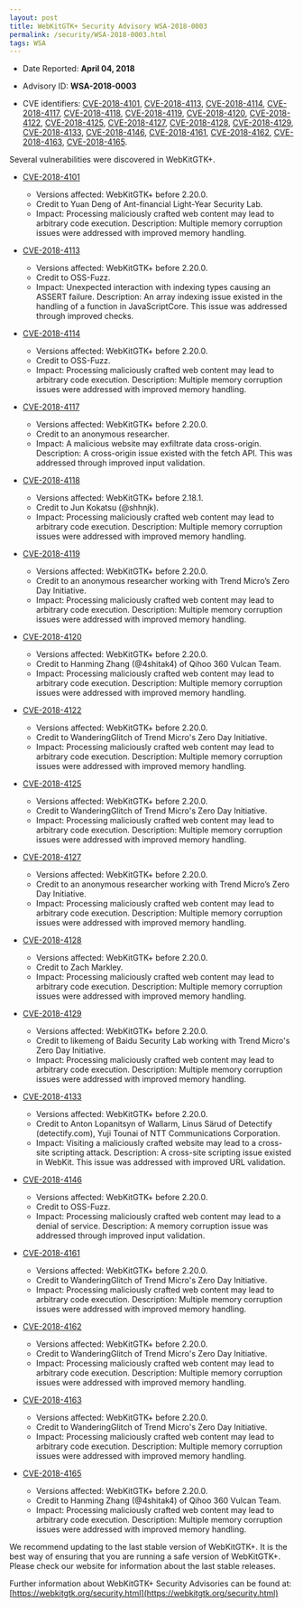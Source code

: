 ```yaml
---
layout: post
title: WebKitGTK+ Security Advisory WSA-2018-0003
permalink: /security/WSA-2018-0003.html
tags: WSA
---
```


* Date Reported: **April 04, 2018**

* Advisory ID: **WSA-2018-0003**

* CVE identifiers: [CVE-2018-4101](#CVE-2018-4101), [CVE-2018-4113](#CVE-2018-4113),
  [CVE-2018-4114](#CVE-2018-4114), [CVE-2018-4117](#CVE-2018-4117),
  [CVE-2018-4118](#CVE-2018-4118), [CVE-2018-4119](#CVE-2018-4119),
  [CVE-2018-4120](#CVE-2018-4120), [CVE-2018-4122](#CVE-2018-4122),
  [CVE-2018-4125](#CVE-2018-4125), [CVE-2018-4127](#CVE-2018-4127),
  [CVE-2018-4128](#CVE-2018-4128), [CVE-2018-4129](#CVE-2018-4129),
  [CVE-2018-4133](#CVE-2018-4133), [CVE-2018-4146](#CVE-2018-4146),
  [CVE-2018-4161](#CVE-2018-4161), [CVE-2018-4162](#CVE-2018-4162),
  [CVE-2018-4163](#CVE-2018-4163), [CVE-2018-4165](#CVE-2018-4165).


Several vulnerabilities were discovered in WebKitGTK+.

* <a name="CVE-2018-4101" href="https://cve.mitre.org/cgi-bin/cvename.cgi?name=CVE-2018-4101">CVE-2018-4101</a>
  * Versions affected: WebKitGTK+ before 2.20.0.
  * Credit to Yuan Deng of Ant-financial Light-Year Security Lab.
  * Impact: Processing maliciously crafted web content may lead to
    arbitrary code execution. Description: Multiple memory corruption
    issues were addressed with improved memory handling.

* <a name="CVE-2018-4113" href="https://cve.mitre.org/cgi-bin/cvename.cgi?name=CVE-2018-4113">CVE-2018-4113</a>
  * Versions affected: WebKitGTK+ before 2.20.0.
  * Credit to OSS-Fuzz.
  * Impact: Unexpected interaction with indexing types causing an ASSERT
    failure. Description: An array indexing issue existed in the
    handling of a function in JavaScriptCore. This issue was addressed
    through improved checks.

* <a name="CVE-2018-4114" href="https://cve.mitre.org/cgi-bin/cvename.cgi?name=CVE-2018-4114">CVE-2018-4114</a>
  * Versions affected: WebKitGTK+ before 2.20.0.
  * Credit to OSS-Fuzz.
  * Impact: Processing maliciously crafted web content may lead to
    arbitrary code execution. Description: Multiple memory corruption
    issues were addressed with improved memory handling.

* <a name="CVE-2018-4117" href="https://cve.mitre.org/cgi-bin/cvename.cgi?name=CVE-2018-4117">CVE-2018-4117</a>
  * Versions affected: WebKitGTK+ before 2.20.0.
  * Credit to an anonymous researcher.
  * Impact: A malicious website may exfiltrate data cross-origin.
    Description: A cross-origin issue existed with the fetch API. This
    was addressed through improved input validation.

* <a name="CVE-2018-4118" href="https://cve.mitre.org/cgi-bin/cvename.cgi?name=CVE-2018-4118">CVE-2018-4118</a>
  * Versions affected: WebKitGTK+ before 2.18.1.
  * Credit to Jun Kokatsu (@shhnjk).
  * Impact: Processing maliciously crafted web content may lead to
    arbitrary code execution. Description: Multiple memory corruption
    issues were addressed with improved memory handling.

* <a name="CVE-2018-4119" href="https://cve.mitre.org/cgi-bin/cvename.cgi?name=CVE-2018-4119">CVE-2018-4119</a>
  * Versions affected: WebKitGTK+ before 2.20.0.
  * Credit to an anonymous researcher working with Trend Micro’s Zero
    Day Initiative.
  * Impact: Processing maliciously crafted web content may lead to
    arbitrary code execution. Description: Multiple memory corruption
    issues were addressed with improved memory handling.

* <a name="CVE-2018-4120" href="https://cve.mitre.org/cgi-bin/cvename.cgi?name=CVE-2018-4120">CVE-2018-4120</a>
  * Versions affected: WebKitGTK+ before 2.20.0.
  * Credit to Hanming Zhang (@4shitak4) of Qihoo 360 Vulcan Team.
  * Impact: Processing maliciously crafted web content may lead to
    arbitrary code execution. Description: Multiple memory corruption
    issues were addressed with improved memory handling.

* <a name="CVE-2018-4122" href="https://cve.mitre.org/cgi-bin/cvename.cgi?name=CVE-2018-4122">CVE-2018-4122</a>
  * Versions affected: WebKitGTK+ before 2.20.0.
  * Credit to WanderingGlitch of Trend Micro's Zero Day Initiative.
  * Impact: Processing maliciously crafted web content may lead to
    arbitrary code execution. Description: Multiple memory corruption
    issues were addressed with improved memory handling.

* <a name="CVE-2018-4125" href="https://cve.mitre.org/cgi-bin/cvename.cgi?name=CVE-2018-4125">CVE-2018-4125</a>
  * Versions affected: WebKitGTK+ before 2.20.0.
  * Credit to WanderingGlitch of Trend Micro's Zero Day Initiative.
  * Impact: Processing maliciously crafted web content may lead to
    arbitrary code execution. Description: Multiple memory corruption
    issues were addressed with improved memory handling.

* <a name="CVE-2018-4127" href="https://cve.mitre.org/cgi-bin/cvename.cgi?name=CVE-2018-4127">CVE-2018-4127</a>
  * Versions affected: WebKitGTK+ before 2.20.0.
  * Credit to an anonymous researcher working with Trend Micro’s Zero
    Day Initiative.
  * Impact: Processing maliciously crafted web content may lead to
    arbitrary code execution. Description: Multiple memory corruption
    issues were addressed with improved memory handling.

* <a name="CVE-2018-4128" href="https://cve.mitre.org/cgi-bin/cvename.cgi?name=CVE-2018-4128">CVE-2018-4128</a>
  * Versions affected: WebKitGTK+ before 2.20.0.
  * Credit to Zach Markley.
  * Impact: Processing maliciously crafted web content may lead to
    arbitrary code execution. Description: Multiple memory corruption
    issues were addressed with improved memory handling.

* <a name="CVE-2018-4129" href="https://cve.mitre.org/cgi-bin/cvename.cgi?name=CVE-2018-4129">CVE-2018-4129</a>
  * Versions affected: WebKitGTK+ before 2.20.0.
  * Credit to likemeng of Baidu Security Lab working with Trend Micro's
    Zero Day Initiative.
  * Impact: Processing maliciously crafted web content may lead to
    arbitrary code execution. Description: Multiple memory corruption
    issues were addressed with improved memory handling.

* <a name="CVE-2018-4133" href="https://cve.mitre.org/cgi-bin/cvename.cgi?name=CVE-2018-4133">CVE-2018-4133</a>
  * Versions affected: WebKitGTK+ before 2.20.0.
  * Credit to Anton Lopanitsyn of Wallarm, Linus Särud of Detectify
    (detectify.com), Yuji Tounai of NTT Communications Corporation.
  * Impact: Visiting a maliciously crafted website may lead to a cross-
    site scripting attack. Description: A cross-site scripting issue
    existed in WebKit. This issue was addressed with improved URL
    validation.

* <a name="CVE-2018-4146" href="https://cve.mitre.org/cgi-bin/cvename.cgi?name=CVE-2018-4146">CVE-2018-4146</a>
  * Versions affected: WebKitGTK+ before 2.20.0.
  * Credit to OSS-Fuzz.
  * Impact: Processing maliciously crafted web content may lead to a
    denial of service. Description: A memory corruption issue was
    addressed through improved input validation.

* <a name="CVE-2018-4161" href="https://cve.mitre.org/cgi-bin/cvename.cgi?name=CVE-2018-4161">CVE-2018-4161</a>
  * Versions affected: WebKitGTK+ before 2.20.0.
  * Credit to WanderingGlitch of Trend Micro's Zero Day Initiative.
  * Impact: Processing maliciously crafted web content may lead to
    arbitrary code execution. Description: Multiple memory corruption
    issues were addressed with improved memory handling.

* <a name="CVE-2018-4162" href="https://cve.mitre.org/cgi-bin/cvename.cgi?name=CVE-2018-4162">CVE-2018-4162</a>
  * Versions affected: WebKitGTK+ before 2.20.0.
  * Credit to WanderingGlitch of Trend Micro's Zero Day Initiative.
  * Impact: Processing maliciously crafted web content may lead to
    arbitrary code execution. Description: Multiple memory corruption
    issues were addressed with improved memory handling.

* <a name="CVE-2018-4163" href="https://cve.mitre.org/cgi-bin/cvename.cgi?name=CVE-2018-4163">CVE-2018-4163</a>
  * Versions affected: WebKitGTK+ before 2.20.0.
  * Credit to WanderingGlitch of Trend Micro's Zero Day Initiative.
  * Impact: Processing maliciously crafted web content may lead to
    arbitrary code execution. Description: Multiple memory corruption
    issues were addressed with improved memory handling.

* <a name="CVE-2018-4165" href="https://cve.mitre.org/cgi-bin/cvename.cgi?name=CVE-2018-4165">CVE-2018-4165</a>
  * Versions affected: WebKitGTK+ before 2.20.0.
  * Credit to Hanming Zhang (@4shitak4) of Qihoo 360 Vulcan Team.
  * Impact: Processing maliciously crafted web content may lead to
    arbitrary code execution. Description: Multiple memory corruption
    issues were addressed with improved memory handling.


We recommend updating to the last stable version of WebKitGTK+. It is
the best way of ensuring that you are running a safe version of
WebKitGTK+. Please check our website for information about the last
stable releases.

Further information about WebKitGTK+ Security Advisories can be found at: 
[https://webkitgtk.org/security.html](https://webkitgtk.org/security.html)
